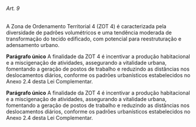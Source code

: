 
###### Art. 9
A Zona de Ordenamento Territorial 4 (ZOT 4) é caracterizada pela diversidade de padrões volumétricos e uma tendência moderada de transformação do tecido edificado, com potencial para reestruturação e adensamento urbano.

**Parágrafo único** A finalidade da ZOT 4 é incentivar a produção habitacional e a miscigenação de atividades, assegurando a vitalidade urbana, fomentando a geração de postos de trabalho e reduzindo as distâncias nos deslocamentos diários, conforme os padrões urbanísticos estabelecidos no Anexo 2.4 desta Lei Complementar.

**Parágrafo único** A finalidade da ZOT 4 é incentivar a produção habitacional e a miscigenação de atividades, assegurando a vitalidade urbana, fomentando a geração de postos de trabalho e reduzindo as distâncias nos deslocamentos diários, conforme os padrões urbanísticos estabelecidos no Anexo 2.4 desta Lei Complementar.
